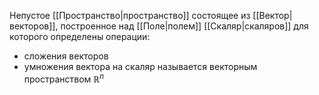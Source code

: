 Непустое [[Пространство|пространство]] состоящее из [[Вектор|векторов]], построенное над [[Поле|полем]] [[Скаляр|скаляров]] для которого определены операции:
- сложения векторов
- умножения вектора на скаляр
называется векторным пространством $\mathbb{R}^n$